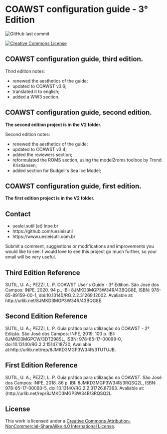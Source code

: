 # COAWST configuration guide - 3° Edition
<img alt="GitHub last commit" src="https://img.shields.io/github/last-commit/uesleisutil/coawst_guide">

<a rel="license" href="http://creativecommons.org/licenses/by-nc-sa/4.0/"><img alt="Creative Commons License" style="border-width:0" src="https://i.creativecommons.org/l/by-nc-sa/4.0/88x31.png" /></a><br />

<h2>COAWST configuration guide, third edition.</h2>

Third edition notes:
* renewed the aesthetics of the guide;
* updated to COAWST v3.6;
* translated it to english;
* added a WW3 section.

<h2>COAWST configuration guide, second edition.</h2>

**The second edition project is in the V2 folder.**

Second edition notes:
* renewed the aesthetics of the guide;
* updated to COAWST v3.4;
* added the reviewers section;
* reformulated the ROMS section, using the model2roms toolbox by Trond Kristiansen;
* added section for Budgell's Sea Ice Model;

<h2>COAWST configuration guide, first edition.</h2>

**The first edition project is in the V2 folder.**
  
<h2>Contact</h2>
<ul>
<li>ueslei.sutil (at) inpe.br</li>
<li>https://github.com/uesleisutil</li>
<li>https://www.uesleisutil.com.br</li>
</ul>
Submit a comment, suggestions or modifications and improvements you would like to see. I would love to see this project go much further, so your
email will be very useful.

<h2>Third Edition Reference</h2>
SUTIL, U. A.; PEZZI, L. P. COAWST User's Guide - 3ª Edition. São José dos Campos: INPE, 2020. 94 p., IBI: 8JMKD3MGP3W34R/43BQG8E, ISBN: 978-65-89159-00-1, doi:10.13140/RG.2.2.31269.12002. Avaliable at: http://urlib.net/8JMKD3MGP3W34R/43BQG8E. 


<h2>Second Edition Reference</h2>
SUTIL, U. A.; PEZZI, L. P. Guia prático para utilização do COAWST - 2ª Edição. São José dos Campos: INPE, 2019. 100 p. IBI: 8JMKD3MGPCW/3DT298SL, ISBN: 978-85-17-00098-0, doi:10.13140/RG.2.2.15147.18720, Avaliable at:http://urlib.net/rep/8JMKD3MGP3W34R/3TUTUJB.


<h2>First Edition Reference</h2>
SUTIL, U. A.; PEZZI, L. P. Guia prático para utilização do COAWST. São José dos Campos: INPE, 2018. 86 p. IBI: 8JMKD3MGP3W34R/3RQSQ2L, ISBN: 978-85-17-00093-5, doi:10.13140/RG.2.2.31726.87363. Avaliable at:{http://urlib.net/rep/8JMKD3MGP3W34R/3RQSQ2L.
 

<h2>License</h2>
This work is licensed under a <a rel="license" href="http://creativecommons.org/licenses/by-nc-sa/4.0/">Creative Commons Attribution-NonCommercial-ShareAlike 4.0 International License</a>.

